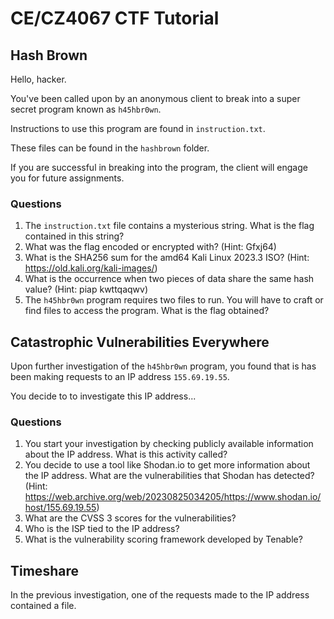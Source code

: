 # CE/CZ4067 CTF Tutorial

## Hash Brown
Hello, hacker. 

You've been called upon by an anonymous client to break into a super secret program known as `h45hbr0wn`.

Instructions to use this program are found in `instruction.txt`.

These files can be found in the `hashbrown` folder.

If you are successful in breaking into the program, the client will engage you for future assignments.

### Questions
1. The `instruction.txt` file contains a mysterious string. What is the flag contained in this string?
2. What was the flag encoded or encrypted with? (Hint: Gfxj64)
3. What is the SHA256 sum for the amd64 Kali Linux 2023.3 ISO? (Hint: https://old.kali.org/kali-images/)
4. What is the occurrence when two pieces of data share the same hash value? (Hint: piap kwttqaqwv)
5. The `h45hbr0wn` program requires two files to run. You will have to craft or find files to access the program. What is the flag obtained?

## Catastrophic Vulnerabilities Everywhere
Upon further investigation of the `h45hbr0wn` program, you found that is has been making requests to an IP address `155.69.19.55`.

You decide to to investigate this IP address...

### Questions
1. You start your investigation by checking publicly available information about the IP address. What is this activity called?
2. You decide to use a tool like Shodan.io to get more information about the IP address. What are the vulnerabilities that Shodan has detected? (Hint: https://web.archive.org/web/20230825034205/https://www.shodan.io/host/155.69.19.55)
3. What are the CVSS 3 scores for the vulnerabilities?
4. Who is the ISP tied to the IP address?
5. What is the vulnerability scoring framework developed by Tenable?

## Timeshare
In the previous investigation, one of the requests made to the IP address contained a file.